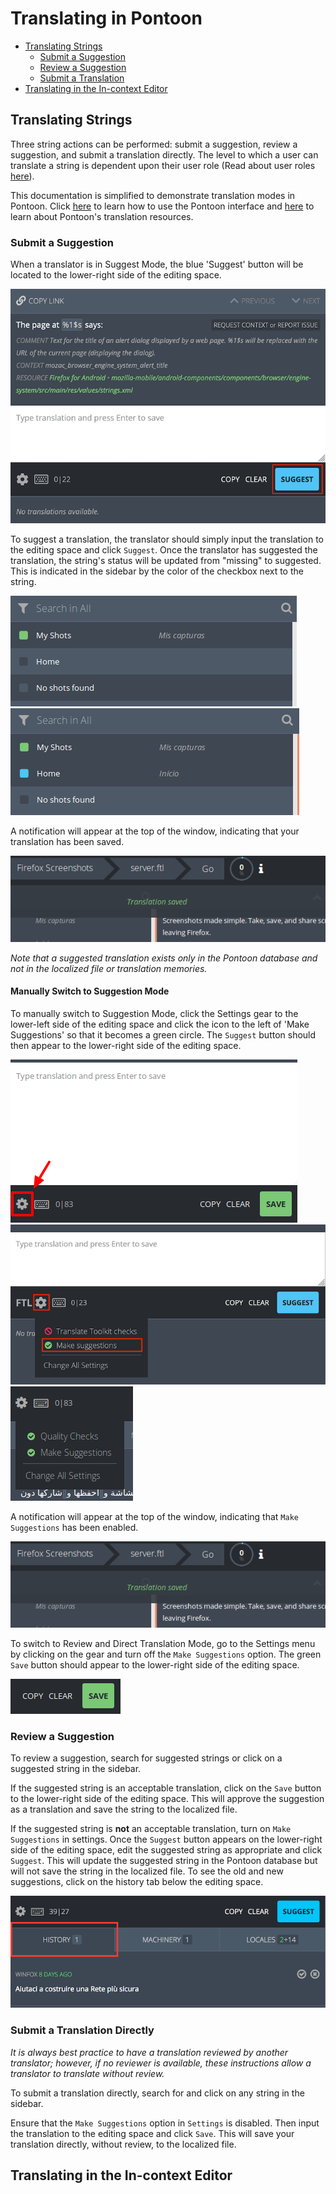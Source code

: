 # Translating in Pontoon

* [Translating Strings](#translating-strings)
  * [Submit a Suggestion](#submit-a-suggestion)
  * [Review a Suggestion](#review-a-suggestion)
  * [Submit a Translation](#submit-a-translation-directly)
* [Translating in the In-context Editor](#translating-in-the-wysiwyg-editor)

## Translating Strings

Three string actions can be performed: submit a suggestion, review a suggestion, and submit a translation directly. The level to which a user can translate a string is dependent upon their user role (Read about user roles [here](user.md)).

This documentation is simplified to demonstrate translation modes in Pontoon. Click [here](ui.md) to learn how to use the Pontoon interface and [here](resources.md) to learn about Pontoon's translation resources.

### Submit a Suggestion

When a translator is in Suggest Mode, the blue 'Suggest' button will be located to the lower-right side of the editing space.

![Blue button for suggestions](/assets/images/pontoon/translate/suggest_button.png)

To suggest a translation, the translator should simply input the translation to the editing space and click `Suggest`. Once the translator has suggested the translation, the string's status will be updated from "missing" to suggested. This is indicated in the sidebar by the color of the checkbox next to the string.

![Checkbox before suggestion](/assets/images/pontoon/translate/sidebar_presuggest.png) ![Checkbox after suggestion](/assets/images/pontoon/translate/sidebar_postsuggest.png)

A notification will appear at the top of the window, indicating that your translation has been saved.

![Translation saved notification](/assets/images/pontoon/translate/translation_saved_notif.png)

*Note that a suggested translation exists only in the Pontoon database and not in the localized file or translation memories.*

#### Manually Switch to Suggestion Mode

To manually switch to Suggestion Mode, click the Settings gear to the lower-left side of the editing space and click the icon to the left of 'Make Suggestions' so that it becomes a green circle. The `Suggest` button should then appear to the lower-right side of the editing space.

![Editing space settings](/assets/images/pontoon/translate/suggest_settings.png) ![Activate make suggestions](/assets/images/pontoon/translate/activate_suggest.png)
![Make suggestions activated](/assets/images/pontoon/translate/activated_suggest.png)

A notification will appear at the top of the window, indicating that `Make Suggestions` has been enabled.

![Translation saved notification](/assets/images/pontoon/translate/translation_saved_notif.png)

To switch to Review and Direct Translation Mode, go to the Settings menu by clicking on the gear and turn off the `Make Suggestions` option. The green `Save` button should appear to the lower-right side of the editing space.

![The green save button](/assets/images/pontoon/translate/save_button.png)

### Review a Suggestion

To review a suggestion, search for suggested strings or click on a suggested string in the sidebar.

If the suggested string is an acceptable translation, click on the `Save` button to the lower-right side of the editing space. This will approve the suggestion as a translation and save the string to the localized file.

If the suggested string is **not** an acceptable translation, turn on `Make Suggestions` in settings. Once the `Suggest` button appears on the lower-right side of the editing space, edit the suggested string as appropriate and click `Suggest`. This will update the suggested string in the Pontoon database but will not save the string in the localized file. To see the old and new suggestions, click on the history tab below the editing space.

![History Tab](/assets/images/pontoon/translate/history_tab.png)

### Submit a Translation Directly

*It is always best practice to have a translation reviewed by another translator; however, if no reviewer is available, these instructions allow a translator to translate without review.*

To submit a translation directly, search for and click on any string in the sidebar.

Ensure that the `Make Suggestions` option in `Settings` is disabled. Then input the translation to the editing space and click `Save`. This will save your translation directly, without review, to the localized file.

## Translating in the In-context Editor
